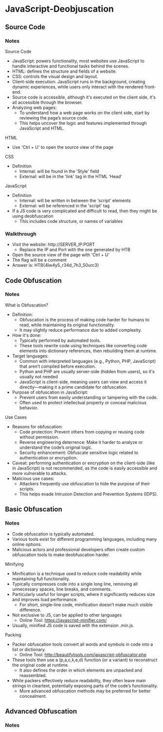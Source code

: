 # JavaScript-Deobjuscation

## Source Code
### Notes
Source Code
- JavaScript: powers functionality, most websites use JavaScript to handle interactive and functional tasks behind the scenes.
- HTML: defines the structure and fields of a website.
- CSS: controls the visual design and layout.
- Client-side execution: JavaScript runs in the background, creating dynamic experiences, while users only interact with the rendered front-end.
- Source code is accessible, although it's executed on the client side, it's all accessible through the browser.
- Analyzing web pages:
  - To understand how a web page works on the client side, start by reviewing the page’s source code.
  - This helps uncover the logic and features implemented through JavaScript and HTML.

HTML
- Use 'Ctrl + U' to open the source view of the page

CSS
- Definition
  - Internal: will be found in the 'Style' field
  - External: will be in the 'link' tag in the HTML 'Head'

JavaScript
- Definition
  - Internal: will be written in between the 'script' elements
  - External: will be referenced in the 'script' tag
- If a JS code is very complicated and difficult to read, then they might be using deobfuscation
  - This includes code structure, or names of variables

### Walkthrough
- Visit the website: http://SERVER_IP:PORT
  - Replace the IP and Port with the one generated by HTB
- Open the source view of the page with 'Ctrl + U'
- The flag will be a comment
- Answer is: HTB{4lw4y5_r34d_7h3_50urc3}

## Code Obfuscation
### Notes
What is Obfuscation?
- Definition:
  - Obfuscation is the process of making code harder for humans to read, while maintaining its original functionality.
  - It may slightly reduce performance due to added complexity.
- How it's done:
  - Typically performed by automated tools.
  - These tools rewrite code using techniques like converting code elements into dictionary references, then rebuilding them at runtime.
- Target languages:
  - Common with interpreted languages (e.g., Python, PHP, JavaScript) that aren’t compiled before execution.
  - Python and PHP are usually server-side (hidden from users), so it's usually not needed
  - JavaScript is client-side, meaning users can view and access it directly—making it a prime candidate for obfuscation.
- Purpose of obfuscation in JavaScript:
  - Prevent users from easily understanding or tampering with the code.
  - Often used to protect intellectual property or conceal malicious behavior.

Use Cases
- Reasons for obfuscation:
  - Code protection: Prevent others from copying or reusing code without permission.
  - Reverse engineering deterrence: Make it harder to analyze or understand the code’s original logic.
  - Security enhancement: Obfuscate sensitive logic related to authentication or encryption.
- Caveat: performing authentication or encryption on the client-side (like in JavaScript) is not recommended, as the code is easily accessible and more vulnerable to attacks.
- Malicious use cases:
  - Attackers frequently use obfuscation to hide the purpose of their scripts.
  - This helps evade Intrusion Detection and Prevention Systems (IDPS).

## Basic Obfuscation
### Notes
- Code obfuscation is typically automated.
- Various tools exist for different programming languages, including many online options.
- Malicious actors and professional developers often create custom obfuscation tools to make deobfuscation harder.

Minifying
- Minification is a technique used to reduce code readability while maintaining full functionality.
- Typically compresses code into a single long line, removing all unnecessary spaces, line breaks, and comments.
- Particularly useful for longer scripts, where it significantly reduces size and improves load performance.
  - For short, single-line code, minification doesn’t make much visible difference.
- Not exclusive to JS, can be applied to other languages
  - Online Tool: https://javascript-minifier.com/
- Usually, minified JS code is saved with the extension .min.js.

Packing
- Packer obfuscation tools convert all words and symbols in code into a list or dictionary.
  - Online Tool: http://beautifytools.com/javascript-obfuscator.php
- These tools then use a (p,a,c,k,e,d) function (or a variant) to reconstruct the original code at runtime.
  - It also defines the order in which elements are unpacked and reassembled.
- While packers effectively reduce readability, they often leave main strings in cleartext, potentially exposing parts of the code’s functionality.
  - More advanced obfuscation methods may be preferred for better concealment.

## Advanced Obfuscation
### Notes
